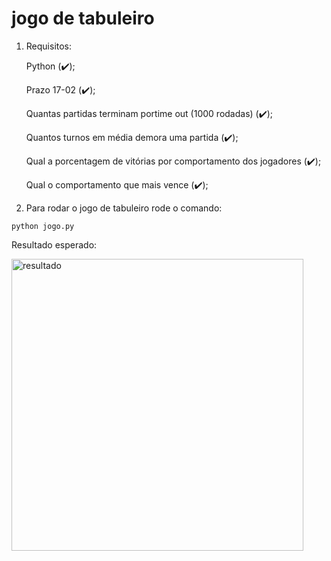# jogo de tabuleiro

1. Requisitos:

   Python   (:heavy_check_mark:);

   Prazo 17-02    (:heavy_check_mark:);
   
   Quantas partidas terminam portime out (1000 rodadas) (:heavy_check_mark:);
   
   Quantos turnos em média demora uma partida (:heavy_check_mark:);
   
   Qual a porcentagem de vitórias por comportamento dos jogadores (:heavy_check_mark:);
   
   Qual o comportamento que mais vence (:heavy_check_mark:);

2. Para rodar o jogo de tabuleiro rode o comando:

```
python jogo.py    
```

Resultado esperado:

<img width="467" alt="resultado" src="https://user-images.githubusercontent.com/58369362/154361120-4aca7095-e77f-4600-ba17-4d9a32e3076c.PNG">
